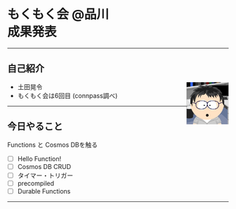 # もくもく会 @品川 <br/> 成果発表

---
## 自己紹介
* 土田晃令 
	<img src="https://github.com/T-Aki/azuremoku2-20171202/blob/master/images/icon.png?raw=true" alt="icon" width="20%" align="right">
* もくもく会は6回目 (connpass調べ)


---

## 今日やること 
Functions と Cosmos DBを触る
- [ ] Hello Function!
- [ ] Cosmos DB CRUD
- [ ] タイマー・トリガー
- [ ] precompiled
- [ ] Durable Functions

---
